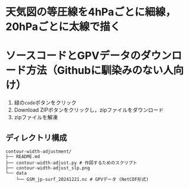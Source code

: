 # 天気図の等圧線を4hPaごとに細線，20hPaごとに太線で描く

# ソースコードとGPVデータのダウンロード方法（Githubに馴染みのない人向け）
1. 緑の`code`ボタンをクリック
2. Download ZIPボタンをクリックし，zipファイルをダウンロード
3. zipファイルを解凍

## ディレクトリ構成
```
contour-width-adjustment/
├── README.md
├── contour-width-adjust.py # 作図するためのスクリプト
├── contour-width-adjust_slp.png
└── data
    └── GSM_jp-surf_20241221.nc # GPVデータ (NetCDF形式)
```
